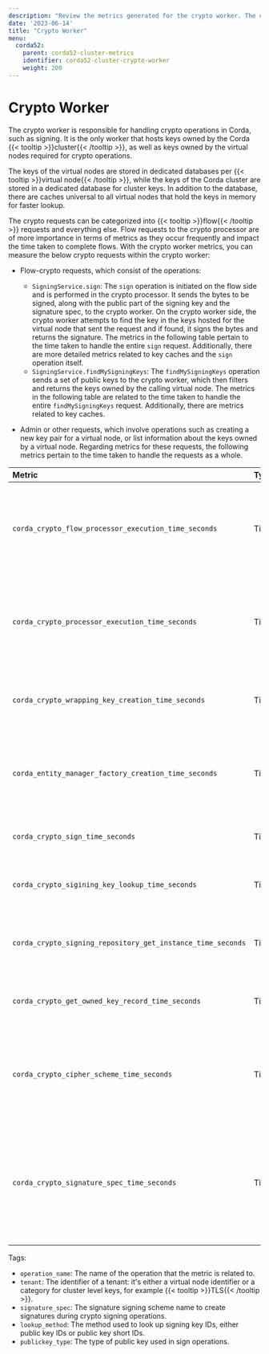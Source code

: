 ```yaml
---
description: "Review the metrics generated for the crypto worker. The crypto worker is responsible for handling crypto operations in Corda, such as signing."
date: '2023-06-14'
title: "Crypto Worker"
menu:
  corda52:
    parent: corda52-cluster-metrics
    identifier: corda52-cluster-crypto-worker
    weight: 200
---
```


# Crypto Worker

The crypto worker is responsible for handling crypto operations in Corda, such as signing. It is the only worker that hosts keys owned by the Corda {{< tooltip >}}cluster{{< /tooltip >}}, as well as keys owned by the virtual nodes required for crypto operations.

The keys of the virtual nodes are stored in dedicated databases per {{< tooltip >}}virtual node{{< /tooltip >}}, while the keys of the Corda cluster are stored in a dedicated database for cluster keys. In addition to the database, there are caches universal to all virtual nodes that hold the keys in memory for faster lookup.

The crypto requests can be categorized into {{< tooltip >}}flow{{< /tooltip >}} requests and everything else. Flow requests to the crypto processor are of more importance in terms of metrics as they occur frequently and impact the time taken to complete flows. With the crypto worker metrics, you can measure the below crypto requests within the crypto worker:

* Flow-crypto requests, which consist of the operations:
  * `SigningService.sign`: The `sign` operation is initiated on the flow side and is performed in the crypto processor. It sends the bytes to be signed, along with the public part of the signing key and the signature spec, to the crypto worker.
    On the crypto worker side, the crypto worker attempts to find the key in the keys hosted for the virtual node that
    sent the request and if found, it signs the bytes and returns the signature.
    The metrics in the following table pertain to the time taken to handle the entire `sign` request. Additionally, there are more detailed metrics related to key caches and the `sign` operation itself.
  * `SigningService.findMySigningKeys`: The `findMySigningKeys` operation sends a set of public keys to the crypto worker, which then filters and returns the keys owned by the calling virtual node.
    The metrics in the following table are related to the time taken to handle the entire `findMySigningKeys` request. Additionally, there are metrics related to key caches.

* Admin or other requests, which involve operations such as creating a new key pair for a virtual node, or list information about the keys owned by a virtual node. Regarding metrics for these requests, the following metrics pertain to the time taken to handle the requests as a whole.

<style>
table th:first-of-type {
    width: 25%;
}
table th:nth-of-type(2) {
    width: 10%;
}
table th:nth-of-type(3) {
    width: 20%;
}
table th:nth-of-type(4) {
    width: 45%;
}
</style>

| Metric | Type | Tags | Description |
| :----------- | :----------- | :----------- | :----------- |
| `corda_crypto_flow_processor_execution_time_seconds` | Timer | <ul><li>`operation_name`</li></ul> | The time taken by crypto worker to process operations requested by flow operations. |
| `corda_crypto_processor_execution_time_seconds` | Timer | <ul><li>`operation_name`</li></ul> | The time taken by crypto worker to process operations requested from other endpoints. |
| `corda_crypto_wrapping_key_creation_time_seconds` | Timer | <ul><li>`tenant`</li></ul> | The time taken for wrapping key creation in crypto operations. |
| `corda_entity_manager_factory_creation_time_seconds` | Timer | <ul><li>`tenant`</li></ul> | The time taken to create {{< tooltip >}}entity{{< /tooltip >}} manager factories. |
| `corda_crypto_sign_time_seconds` | Timer | <ul><li>`signature_spec`</li></ul> | The time taken for crypto signing. |
| `corda_crypto_sigining_key_lookup_time_seconds` | Timer | <ul><li>`lookup_method`</li></ul> | The time taken for crypto signing key lookup. |
| `corda_crypto_signing_repository_get_instance_time_seconds` | Timer | <ul><li>`tenant`</li></ul> | The time taken to get crypto signing repository instances. |
| `corda_crypto_get_owned_key_record_time_seconds` | Timer | <ul><li>`operation_name`</li><li>`publickey_type`</li></ul> | The time taken to look up tenant’s owned keys. |
| `corda_crypto_cipher_scheme_time_seconds` | Timer | <ul><li>`operation_name`</li></ul> | The time taken for crypto cipher scheme encoding and decoding operations. |
| `corda_crypto_signature_spec_time_seconds` | Timer | <ul><li>`operation_name`</li></ul> | The time taken for crypto signature spec operations including deserializing wire objects to signature spec and vice versa. |

Tags:

* `operation_name`: The name of the operation that the metric is related to.
* `tenant`: The identifier of a tenant: it's either a virtual node identifier or a category for cluster level keys, for example {{< tooltip >}}TLS{{< /tooltip >}}.
* `signature_spec`: The signature signing scheme name to create signatures during crypto signing operations.
* `lookup_method`: The method used to look up signing key IDs, either public key IDs or public key short IDs.
* `publickey_type`: The type of public key used in sign operations.
